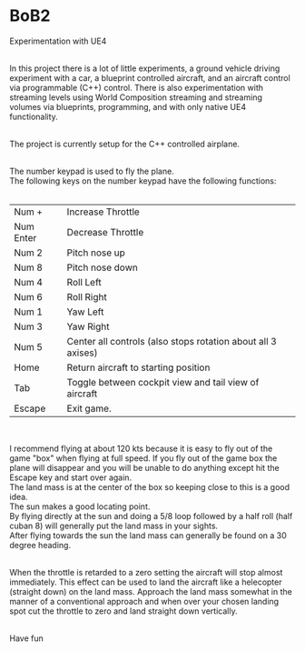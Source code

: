 # BoB2
Experimentation with UE4<br/><br/>

In this project there is a lot of little experiments, a ground vehicle driving experiment with a car, a blueprint controlled aircraft, and an aircraft control via programmable (C++) control. There is also experimentation with streaming levels using World Composition streaming and streaming volumes via blueprints, programming, and with only native UE4 functionality.<br/><br/>

The project is currently setup for the C++ controlled airplane.<br/><br/>

The number keypad is used to fly the plane.<br/>
The following keys on the number keypad have the following functions:<br/><br/>

<table>
  <tr><td>Num +</td><td>      Increase Throttle</td></tr>
  <tr><td>Num Enter</td><td>  Decrease Throttle</td></tr>
  <tr><td>Num 2</td><td>      Pitch nose up</td></tr>
  <tr><td>Num 8</td><td>      Pitch nose down</td></tr>
  <tr><td>Num 4</td><td>      Roll Left</td></tr>
  <tr><td>Num 6</td><td>      Roll Right</td></tr>
  <tr><td>Num 1</td><td>      Yaw Left</td></tr>
  <tr><td>Num 3</td><td>      Yaw Right</td></tr>
  <tr><td>Num 5</td><td>      Center all controls (also stops rotation about all 3 axises)</td></tr>
  <tr><td>Home</td><td>       Return aircraft to starting position</td></tr>
  <tr><td>Tab</td><td>        Toggle between cockpit view and tail view of aircraft</td></tr>
  <tr><td>Escape</td><td>     Exit game.</td></tr>
</table><br/>

I recommend flying at about 120 kts because it is easy to fly out of the game "box" when flying at full speed.
If you fly out of the game box the plane will disappear and you will be unable to do anything except hit the Escape key
and start over again.<br/>
The land mass is at the center of the box so keeping close to this is a good idea.<br/>
The sun makes a good locating point.<br/>
By flying directly at the sun and doing a 5/8 loop followed by a half roll (half cuban 8) will generally put the land mass in your sights.<br/>
After flying towards the sun the land mass can generally be found on a 30 degree heading.<br/><br/>

When the throttle is retarded to a zero setting the aircraft will stop almost immediately. This effect can be used to land
the aircraft like a helecopter (straight down) on the land mass. Approach the land mass somewhat in the manner of a conventional
approach and when over your chosen landing spot cut the throttle to zero and land straight down vertically.<br/><br/>

Have fun<br/>
